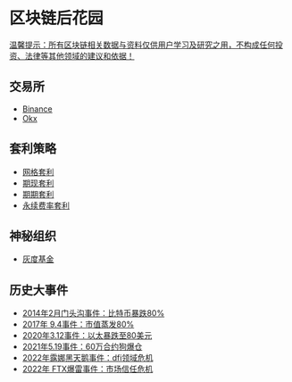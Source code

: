 # 区块链后花园
[温馨提示：所有区块链相关数据与资料仅供用户学习及研究之用，不构成任何投资、法律等其他领域的建议和依据！
]()


## 交易所
- [Binance]()
- [Okx]()


## 套利策略
- [网格套利]()
- [期现套利]()
- [期期套利]()
- [永续费率套利]()


## 神秘组织
- [灰度基金](https://blockchaingarden.github.io/blockchain-garden/post/grayscale.html)


## 历史大事件
- [2014年2月门头沟事件：比特币暴跌80%]()
- [2017年 9.4事件：市值蒸发80%]()
- [2020年3.12事件：以太暴跌至80美元]()
- [2021年5.19事件：60万合约狗爆仓]()
- [2022年露娜黑天鹅事件：dfi领域危机]()
- [2022年 FTX爆雷事件：市场信任危机]()


